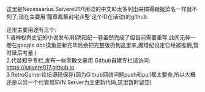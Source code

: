 这里是Necessarius.Salvere017(用过的中文ID太多列出来搞得跟报菜名一样就不列了,现在主要用'龍章鳳篆封宅非聖'这个ID在活动)的github.
<br />

这里主要用途有三个:
<br />
1.诸神权舆史记的小说发布用(阴阳纪一卷虽然完成了但目前需要重写,此间无神一卷在google doc摸鱼更新完毕后会把完整版扔到这里来,魔塔纪设定已经被推翻,暂时延后考量.)
<br />
2.代替知乎专栏,发布一些零散文章用 Github自建专栏请访问: <a href="https://salvere017.github.io" target="https://salvere017.github.io">https://salvere017.github.io</a>
<br />
3.RetroGamer论坛源码保存(因为Github网络问题push和pull都太要命,所以大概还是以另一个代管用SVN Server为主更新代码,这里暂时留空)
